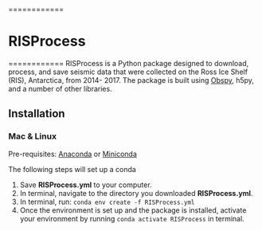 ============
# RISProcess
============
RISProcess is a Python package designed to download, process, and save seismic
data that were collected on the Ross Ice Shelf (RIS), Antarctica, from 2014-
2017.  The package is built using [Obspy](https://docs.obspy.org), h5py, and a
number of other libraries.

## Installation
### Mac & Linux
Pre-requisites:
[Anaconda](https://anaconda.org) or
[Miniconda](https://docs.conda.io/en/latest/miniconda.html)

The following steps will set up a conda
1. Save **RISProcess.yml** to your computer.
2. In terminal, navigate to the directory you downloaded **RISProcess.yml**.
3. In terminal, run: `conda env create -f RISProcess.yml`
4. Once the environment is set up and the package is installed, activate your
environment by running `conda activate RISProcess` in terminal.
